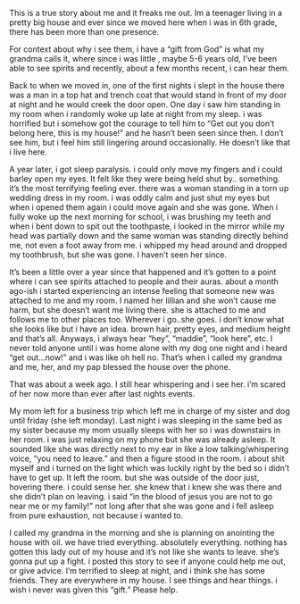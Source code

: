 This is a true story about me and it freaks me out. Im a teenager living in a pretty big house and ever since we moved here when i was in 6th grade, there has been more than one presence. 

For context about why i see them, i have a “gift from God” is what my grandma calls it, where since i was little , maybe 5-6 years old, I’ve been able to see spirits and recently, about a few months recent, i can hear them. 

Back to when we moved in, one of the first nights i slept in the house there was a man in a top hat and trench coat that would stand in front of my door at night and he would creek the door open. One day i saw him standing in my room when i randomly woke up late at night from my sleep. i was horrified but i somehow got the courage to tell him to “Get out you don’t belong here, this is my house!” and he hasn’t been seen since then. I don’t see him, but i feel him still lingering around occasionally. He doesn’t like that i live here. 

A year later, i got sleep paralysis. i could only move my fingers and i could barley open my eyes. It felt like they were being held shut by.. something. it’s the most terrifying feeling ever. there was a woman standing in a torn up wedding dress in my room. i was oddly calm and just shut my eyes but when i opened them again i could move again and she was gone. When i fully woke up the next morning for school, i was brushing my teeth and when i bent down to spit out the toothpaste, i looked in the mirror while my head was partially down and the same woman was standing directly behind me, not even a foot away from me. i whipped my head around and dropped my toothbrush, but she was gone. I haven’t seen her since.

It’s been a little over a year since that happened and it’s gotten to a point where i can see spirits attached to people and their auras. about a month ago-ish i started experiencing an intense feeling that someone new was attached to me and my room. I named her lillian and she won’t cause me harm, but she doesn’t want me living there. she is attached to me and follows me to other places too. Wherever i go..she goes. i don’t know what she looks like but i have an idea. brown hair, pretty eyes, and medium height and that’s all. Anyways, i always hear “hey”, “maddie”, “look here”, etc. I never told anyone until i was home alone with my dog one night and i heard “get out…now!” and i was like oh hell no. That’s when i called my grandma and me, her, and my pap blessed the house over the phone.

That was about a week ago. I still hear whispering and i see her. i’m scared of her now more than ever after last nights events.

My mom left for a business trip which left me in charge of my sister and dog until friday (she left monday). Last night i was sleeping in the same bed as my sister because my mom usually sleeps with her so i was downstairs in her room. i was just relaxing on my phone but she was already asleep. It sounded like she was directly next to my ear in like a low talking/whispering voice, “you need to leave.” and then a figure stood in the room. i about shit myself and i turned on the light which was luckily right by the bed so i didn’t have to get up. It left the room. but she was outside of the door just, hovering there. i could sense her. she knew that i knew she was there and she didn’t plan on leaving. i said “in the blood of jesus you are not to go near me or my family!” not long after that she was gone and i fell asleep from pure exhaustion, not because i wanted to.

I called my grandma in the morning and she is planning on anointing the house with oil. we have tried everything. absolutely everything. nothing has gotten this lady out of my house and it’s not like she wants to leave. she’s gonna put up a fight. i posted this story to see if anyone could help me out, or give advice. I’m terrified to sleep at night, and i think she has some friends. They are everywhere in my house. I see things and hear things. i wish i never was given this “gift.” Please help.